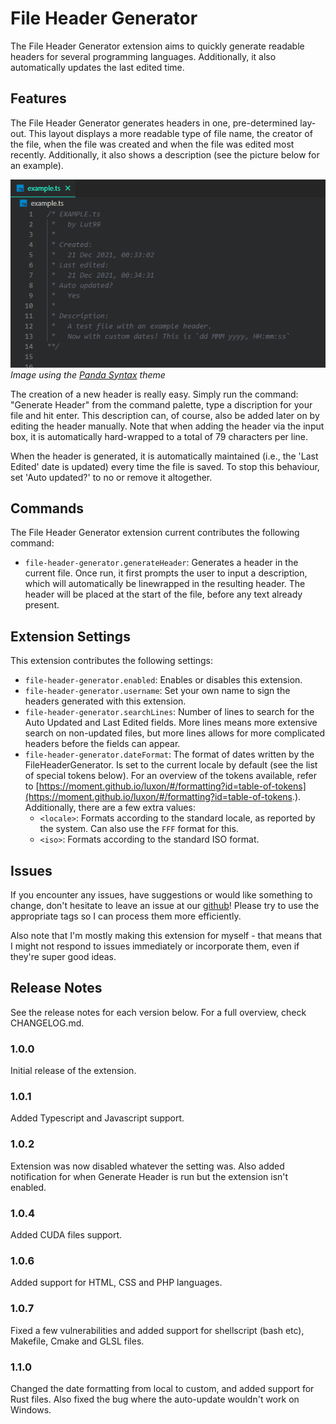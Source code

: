 # File Header Generator

The File Header Generator extension aims to quickly generate readable headers for several programming languages. Additionally, it also automatically updates the last edited time.


## Features

The File Header Generator generates headers in one, pre-determined lay-out. This layout displays a more readable type of file name, the creator of the file, when the file was created and when the file was edited most recently. Additionally, it also shows a description (see the picture below for an example).

![Example Header](images/header_example.png)  
_Image using the [Panda Syntax](https://marketplace.visualstudio.com/items?itemName=tinkertrain.theme-panda) theme_

The creation of a new header is really easy. Simply run the command: "Generate Header" from the command palette, type a discription for your file and hit enter. This description can, of course, also be added later on by editing the header manually. Note that when adding the header via the input box, it is automatically hard-wrapped to a total of 79 characters per line.

When the header is generated, it is automatically maintained (i.e., the 'Last Edited' date is updated) every time the file is saved. To stop this behaviour, set 'Auto updated?' to no or remove it altogether.


## Commands

The File Header Generator extension current contributes the following command:

* `file-header-generator.generateHeader`: Generates a header in the current file. Once run, it first prompts the user to input a description, which will automatically be linewrapped in the resulting header. The header will be placed at the start of the file, before any text already present.


## Extension Settings

This extension contributes the following settings:

* `file-header-generator.enabled`: Enables or disables this extension.
* `file-header-generator.username`: Set your own name to sign the headers generated with this extension.
* `file-header-generator.searchLines`: Number of lines to search for the Auto Updated and Last Edited fields. More lines means more extensive search on non-updated files, but more lines allows for more complicated headers before the fields can appear.
* `file-header-generator.dateFormat`: The format of dates written by the FileHeaderGenerator. Is set to the current locale by default (see the list of special tokens below). For an overview of the tokens available, refer to [https://moment.github.io/luxon/#/formatting?id=table-of-tokens](https://moment.github.io/luxon/#/formatting?id=table-of-tokens.). Additionally, there are a few extra values:
    * `<locale>`: Formats according to the standard locale, as reported by the system. Can also use the `FFF` format for this.
    * `<iso>`: Formats according to the standard ISO format.


## Issues

If you encounter any issues, have suggestions or would like something to change, don't hesitate to leave an issue at our [github](https://github.com/Lut99/FileHeaderGenerator/issues)! Please try to use the appropriate tags so I can process them more efficiently.

Also note that I'm mostly making this extension for myself - that means that I might not respond to issues immediately or incorporate them, even if they're super good ideas.


## Release Notes

See the release notes for each version below. For a full overview, check CHANGELOG.md.

### 1.0.0

Initial release of the extension.

### 1.0.1

Added Typescript and Javascript support.

### 1.0.2

Extension was now disabled whatever the setting was. Also added notification for when Generate Header is run but the extension isn't enabled.

### 1.0.4

Added CUDA files support.

### 1.0.6

Added support for HTML, CSS and PHP languages.

### 1.0.7

Fixed a few vulnerabilities and added support for shellscript (bash etc), Makefile, Cmake and GLSL files.

### 1.1.0

Changed the date formatting from local to custom, and added support for Rust files. Also fixed the bug where the auto-update wouldn't work on Windows.
